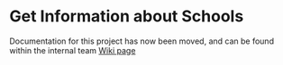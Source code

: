 # Get Information about Schools

Documentation for this project has now been moved, and can be found within the internal team [Wiki page](https://agilefactory.visualstudio.com/Edubase/_wiki/wikis/Edubase.wiki/19/GIAS)